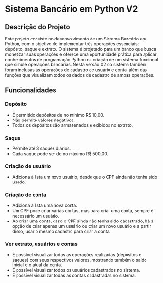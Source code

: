 # Sistema Bancário em Python V2

## Descrição do Projeto

Este projeto consiste no desenvolvimento de um Sistema Bancário em Python, com o objetivo de implementar três operações essenciais: depósito, saque e extrato. O sistema é projetado para um banco que busca monetizar suas operações e oferece uma oportunidade prática para aplicar conhecimentos de programação Python na criação de um sistema funcional que simule operações bancárias. Nesta versão 02 do sistema também foram inclusas as operações de cadastro de usuário e conta, além das funções que visualizam todos os dados de cadastro de ambas operações.

## Funcionalidades

### Depósito
- É permitido depósitos de no mínimo R$ 10,00.
- Não permite valores negativos.
- Todos os depósitos são armazenados e exibidos no extrato.

### Saque
- Permite até 3 saques diários.
- Cada saque pode ser de no máximo R$ 500,00.


### Criação de usuário
- Adiciona à lista um novo usuário, desde que o CPF ainda não tenha sido usado.

### Criação de conta
- Adiciona à lista uma nova conta. 
- Um CPF pode criar várias contas, mas para criar uma conta, sempre é necessário um usuário. 
- Ao criar uma conta, caso o CPF ainda não tenha sido cadastrado, há a opção de criar apenas um usuário ou criar um novo usuário e a partir disso, usar o mesmo cadastro para criar a conta.

### Ver extrato, usuários e contas 
- É possível visualizar todas as operações realizadas (depósitos e saques) com seus respectivos valores, mostrando também o saldo inicial e o atual da conta.
- É possível visualizar todos os usuários cadastrados no sistema.
- É possível visualizar todas as contas cadastradas no sistema.
